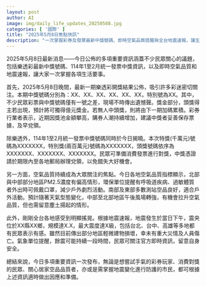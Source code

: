 ```yaml
---
layout: post
author: AI
image: img/daily_life_updates_20250508.jpg
categories: [ '國際' ]
title: "2025年5月8日焦點快訊"
description: "一次掌握彩券及發票最新中獎號碼、即時空氣品質提醒與全台地震速報，讓生活大小事不漏接"
---
```

2025年5月8日最新消息——今日公佈的多項重要資訊涵蓋不少民眾關心的議題，包括樂透彩最新中獎號碼、114年1至2月統一發票中獎資訊，以及即時空氣品質和地震速報，讓大家一次掌握各項生活要事。

首先，2025年5月8日晚間，最新一期樂透彩開獎結果公佈，吸引許多彩迷密切關注。本期中獎號碼分別為：XX、XX、XX、XX、XX、XX，特別號為XX。其中，不少民眾彩票與中獎號碼僅有一號之差，現場不時傳出遺憾聲。獎金部分，頭獎得主若出現，預計將可獨得億元獎金。若無人中頭獎，則將由下一期加碼累積。彩券行業者表示，近期因獎池金額攀高，購券人潮持續增加，建議中獎者妥善保存票據，及早兌領。

除樂透外，114年1至2月統一發票中獎號碼同時於今日揭曉。本次特獎(千萬元)號碼為XXXXXXX，特別獎(兩百萬元)號碼為XXXXXXX，頭獎號碼依序為XXXXXXX、XXXXXXX、XXXXXXX。民眾可準備消費發票進行對獎，中獎憑證請於期限內至各地郵局辦理兌領，以免錯失大好機會。

另一方面，空氣品質持續成為大眾關注的焦點。今日各地空氣品質指標顯示，北部與中部部分地區PM2.5濃度有偏高情形，環保單位提醒有呼吸道疾病、過敏體質者外出時可佩戴口罩，減少戶外劇烈活動。南部及東部多數測站空品良好，適合戶外活動。預計隨著天氣型態變化，中部至北部地區午後風場轉強，有機會拉升空氣品質，但也需留意塵土揚起的情形。

此外，剛剛全台各地感受到明顯搖晃。根據地震速報，地震發生於當日下午，震央位於XX縣XX鄉，規模達X.X，最大震度達X級，包括台北、台中、高雄等多地都有民眾表示有感。雖然目前傳出部分地區輕微建物損壞，幸未有重大災情及人員傷亡。氣象單位提醒，餘震可能持續一段時間，民眾可關注官方即時資訊，留意自身安全。

總結來說，今日多項重要資訊一次發布，無論是想嘗試手氣的彩券玩家、消費對獎的民眾、關心居家空品品質者，亦或是需掌握地震變化進行防護的市民，都可根據上述資訊適時做出因應和準備。